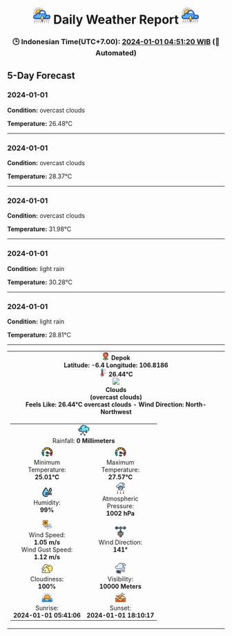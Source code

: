 # <h1 align='center'><img height='40' src='images/cloud.png'> Daily Weather Report <img height='40' src='images/cloud.png'></h1>
<h3 align='center'>🕒 Indonesian Time(UTC+7.00): <u>2024-01-01 04:51:20 WIB</u> (🤖Automated)</h3>

<h2>5-Day Forecast</h2>
<h3>2024-01-01</h3>
<p><b>Condition:</b> overcast clouds</p>
<p><b>Temperature:</b> 26.48°C</p>
<hr>
<h3>2024-01-01</h3>
<p><b>Condition:</b> overcast clouds</p>
<p><b>Temperature:</b> 28.37°C</p>
<hr>
<h3>2024-01-01</h3>
<p><b>Condition:</b> overcast clouds</p>
<p><b>Temperature:</b> 31.98°C</p>
<hr>
<h3>2024-01-01</h3>
<p><b>Condition:</b> light rain</p>
<p><b>Temperature:</b> 30.28°C</p>
<hr>
<h3>2024-01-01</h3>
<p><b>Condition:</b> light rain</p>
<p><b>Temperature:</b> 28.81°C</p>
<hr>
<table align='center'>
<tr>
<td align='center'><img src='images/placeholder.png' height='18'> <b>Depok</b><br><b>Latitude: -6.4 Longitude: 106.8186</b><br><img src='images/thermometer.png' height='18'> <b>26.44°C</b><br><img src='https://openweathermap.org/img/w/04n.png' height='50'><br><b>Clouds</b><br><b>(overcast clouds)</b><br><b>Feels Like: 26.44°C overcast clouds - Wind Direction: North-Northwest</b></td>
</tr>
<td>
<table>
<tr>
<td align=center colspan=2><img src=images/rain.png height=25><br>Rainfall: <b>0 Millimeters</b></td>
</tr>
<tr>
<td align='center'><img src='images/fast.png' height='25'><br>Minimum<br>Temperature:<br><b>25.01°C</b></td>
<td align='center'><img src='images/fast.png' height='25'><br>Maximum<br>Temperature:<br><b>27.57°C</b></td>
</tr>
<tr>
<td align='center'><img src='images/humidity.png' height='25'><br>Humidity:<br><b>99%</b></td>
<td align='center'><img src='images/atmospheric.png' height='25'><br>Atmospheric<br>Pressure:<br><b>1002 hPa</b></td>
</tr>
<tr>
<td align='center'><img src='images/air-flow.png' height='25'><br>Wind Speed:<br><b>1.05 m/s</b><br>Wind Gust Speed:<br><b>1.12 m/s</b></td>
<td align='center'><img src='images/anemometer.png' height='25'><br>Wind Direction:<br><b>141°</b></td>
</tr>
<tr>
<td align='center'><img src='images/cloudy.png' height='25'><br>Cloudiness:<br><b>100%</b></td>
<td align='center'><img src='images/low-visibility.png' height='25'><br>Visibility:<br><b>10000 Meters</b></td>
</tr>
<tr>
<td align='center'><img src='images/sunrise.png' height='25'><br>Sunrise:<br><b>2024-01-01 05:41:06</b></td>
<td align='center'><img src='images/sunsets.png' height='25'><br>Sunset:<br><b>2024-01-01 18:10:17</b></td>
</tr>
</table>
</table>
